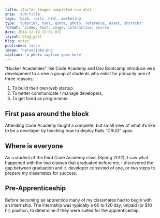 ```yaml
---
title: starter league completed now what
snip: 'sub-title'
tags: 'bash, rails, html, marketing'
type: 'tutorial, tool, quote, photo, reference, asset, shortcut'
format: 'video, text, image, interactive, course'
date: 2014-12-19 15:58 UTC
layout: blog_post
blog: notes
published: false
image: 'heros/joke.png'
caption: 'a photo caption goes here'
---
```


“Hacker Academies” like Code Academy and Dev Bootcamp introduce web development to a new a group of students who enlist for primarily one of three reasons; 
1. To build their own web startup
2. To better communicate / manage developers, 
3. To get hired as programmer.

## First pass around the block
Attending Code Academy taught a complete, but small view of what it’s like to be a developer by teaching how to deploy Rails “CRUD” apps. 

## Where is everyone
As a student of the third Code Academy class (Spring 2012), I saw what happened with the two classes that graduated before me. I discovered the gap between graduation and jr. developer consisted of one, or two steps to prepare my classmates for success. 

## Pre-Apprenticeship
Before becoming an apprentice many of my classmates had to begin with an internship. The internship was typically a 60 to 120 day, unpaid (or $10 hr) position, to determine if they were suited for the apprenticeship. 

